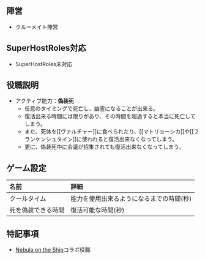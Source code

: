 ## 陣営
- クルーメイト陣営

## SuperHostRoles対応
- SuperHostRoles未対応

## 役職説明
- アクティブ能力：**偽装死**
  - 任意のタイミングで死亡し、幽霊になることが出来る。
  - 復活出来る時間には限りがあり、その時間を超過すると本当に死亡してしまう。
  - また、死体を[[ヴァルチャー]]に食べられたり、[[マトリョーシカ]]や[[フランケンシュタイン]]に使われると復活出来なくなってしまう。
  - 更に、偽装死中に会議が招集されても復活出来なくなってしまう。

## ゲーム設定
| 名前 | 詳細 |
| :-- | :-- |
| クールタイム | 能力を使用出来るようになるまでの時間(秒) |
| 死を偽装できる時間 | 復活可能な時間(秒) |

## 特記事項 <!-- 不要な場合はまるごと消す -->
- [Nebula on the Ship](https://github.com/Dolly1016/Nebula)コラボ役職